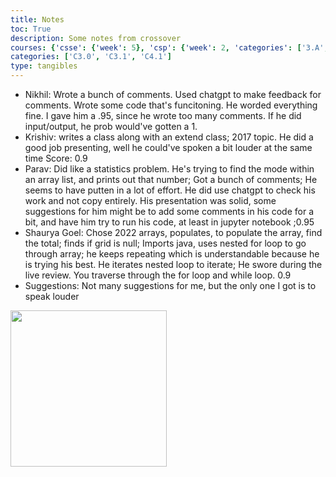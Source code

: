 ```yaml
---
title: Notes
toc: True
description: Some notes from crossover
courses: {'csse': {'week': 5}, 'csp': {'week': 2, 'categories': ['3.A', '5.B']}, 'csa': {'week': 5}}
categories: ['C3.0', 'C3.1', 'C4.1']
type: tangibles
---
```

- Nikhil: Wrote a bunch of comments. Used chatgpt to make feedback for comments. Wrote some code that's funcitoning. He worded everything fine. I gave him a .95, since he wrote too many comments. If he did input/output, he prob would've gotten a 1.
- Krishiv: writes a class along with an extend class; 2017 topic. He did a good job presenting, well he could've spoken a bit louder at the same time Score: 0.9
- Parav: Did like a statistics problem. He's trying to find the mode within an array list, and prints out that number; Got a bunch of comments; He seems to have putten in a lot of effort. He did use chatgpt to check his work and not copy entirely. His presentation was solid, some suggestions for him might be to add some comments in his code for a bit, and have him try to run his code, at least in jupyter notebook ;0.95
- Shaurya Goel: Chose 2022 arrays, populates, to populate the array, find the total; finds if grid is null; Imports java, uses nested for loop to go through array; he keeps repeating which is understandable because he is trying his best. He iterates nested loop to iterate; He swore during the live review. You traverse through the for loop and while loop. 0.9
- Suggestions: Not many suggestions for me, but the only one I got is to speak louder
<p class="center1">
  <img src="{{ site.baseurl }}/images/minecraft-3zombies-riding-pigs.gif" width=250px/>
</p>